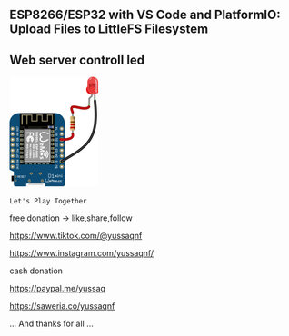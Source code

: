 ## ESP8266/ESP32 with VS Code and PlatformIO: Upload Files to LittleFS Filesystem

## Web server controll led


![Wiring](wiring-esp8266-led.png)


    Let's Play Together

free donation -> like,share,follow

https://www.tiktok.com/@yussaqnf

https://www.instagram.com/yussaqnf/

cash donation

https://paypal.me/yussaq

https://saweria.co/yussaqnf


... And thanks for all ...
